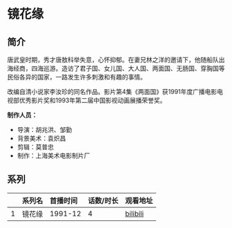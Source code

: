 # 镜花缘


## 简介

唐武皇时期，秀才唐敖科举失意，心怀抑郁。在妻兄林之洋的邀请下，他随船队出海经商，四海巡游。造访了君子国、女儿国、大人国、两面国、无肠国、穿胸国等民俗各异的国家，一路发生许多刺激和有趣的事情。

改编自清小说家李汝珍的同名作品。影片第4集《两面国》获1991年度广播电影电视部优秀影片奖和1993年第二届中国影视动画展播荣誉奖。


**制作人员：**
- 导演：胡兆洪、邹勤
- 背景美术：袁炽昌
- 剪辑：莫普忠
- 制作：上海美术电影制片厂



## 系列

|     | 系列名 | 首播时间    | 话数/时长 | 观看地址                                                    |
|:----|:----|:--------|:------|:--------------------------------------------------------|
| 1   | 镜花缘 | 1991-12 | 4     | [bilibili](https://www.bilibili.com/video/BV1NU4y167To) |



